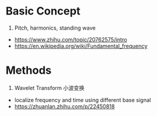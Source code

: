 # Basic Concept
  1. Pitch, harmonics, standing wave
  - https://www.zhihu.com/topic/20762575/intro
  - https://en.wikipedia.org/wiki/Fundamental_frequency
# Methods
  1. Wavelet Transform 小波变换
  - localize frequency and time using different base signal
  - https://zhuanlan.zhihu.com/p/22450818
